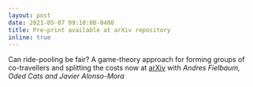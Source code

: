 ```yaml
---
layout: post
date: 2021-05-07 09:10:00-0400
title: Pre-print available at arXiv repository
inline: true
---
```


Can ride-pooling be fair? A game-theory approach for forming groups of co-travellers and splitting the costs now at [arXiv](https://arxiv.org/abs/2105.02669) with _Andres Fielbaum, Oded Cats and Javier Alonso-Mora_
